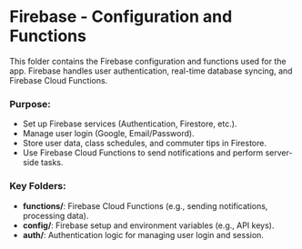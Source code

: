 # Firebase - Configuration and Functions

This folder contains the Firebase configuration and functions used for the app. Firebase handles user authentication, real-time database syncing, and Firebase Cloud Functions.

### Purpose:
- Set up Firebase services (Authentication, Firestore, etc.).
- Manage user login (Google, Email/Password).
- Store user data, class schedules, and commuter tips in Firestore.
- Use Firebase Cloud Functions to send notifications and perform server-side tasks.

### Key Folders:
- **functions/**: Firebase Cloud Functions (e.g., sending notifications, processing data).
- **config/**: Firebase setup and environment variables (e.g., API keys).
- **auth/**: Authentication logic for managing user login and session.

